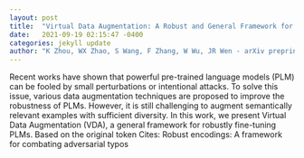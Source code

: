 ```yaml
---
layout: post
title:  "Virtual Data Augmentation: A Robust and General Framework for Fine-tuning Pre-trained Models"
date:   2021-09-19 02:15:47 -0400
categories: jekyll update
author: "K Zhou, WX Zhao, S Wang, F Zhang, W Wu, JR Wen - arXiv preprint arXiv , 2021"
---
```

Recent works have shown that powerful pre-trained language models (PLM) can be fooled by small perturbations or intentional attacks. To solve this issue, various data augmentation techniques are proposed to improve the robustness of PLMs. However, it is still challenging to augment semantically relevant examples with sufficient diversity. In this work, we present Virtual Data Augmentation (VDA), a general framework for robustly fine-tuning PLMs. Based on the original token Cites: Robust encodings: A framework for combating adversarial typos